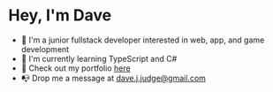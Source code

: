 # Hey, I'm Dave

* 🧱 I'm a junior fullstack developer interested in web, app, and game development
* 🌱 I'm currently learning TypeScript and C#
* 🎨 Check out my portfolio [here](https://dave-judge-portfolio.netlify.app/)
* 📭 Drop me a message at dave.j.judge@gmail.com

